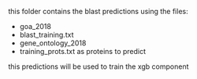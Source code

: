 this folder contains the blast predictions using the files:

- goa_2018
- blast_training.txt
- gene_ontology_2018
- training_prots.txt as proteins to predict

this predictions will be used to train the xgb component